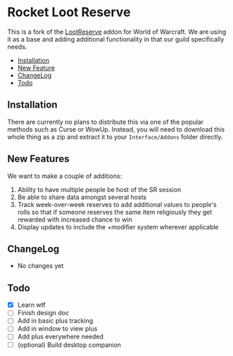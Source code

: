 # Rocket Loot Reserve

This is a fork of the [LootReserve](https://github.com/Anonomit/LootReserve) addon for World of Warcraft. We are using
it as a base and adding additional functionality in that our guild specifically needs.

- [Installation](#installation)
- [New Feature](#new-features)
- [ChangeLog](#changelog)
- [Todo](#todo)

## Installation

There are currently no plans to distribute this via one of the popular methods such as Curse or WowUp. Instead, you
will need to download this whole thing as a zip and extract it to your `Interface/Addons` folder directly.

## New Features

We want to make a couple of additions:

1. Ability to have multiple people be host of the SR session
2. Be able to share data amongst several hosts
3. Track week-over-week reserves to add additional values to people's rolls so that if someone reserves the same item
   religiously they get rewarded with increased chance to win
4. Display updates to include the +modifier system wherever applicable

## ChangeLog

- No changes yet

## Todo

- [x] Learn wtf
- [ ] Finish design doc
- [ ] Add in basic plus tracking
- [ ] Add in window to view plus
- [ ] Add plus everywhere needed
- [ ] (optional) Build desktop companion